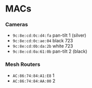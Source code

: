 MACs
===

### Cameras
- `9c:8e:cd:0c:d4:fa` pan-tilt 1 (silver)
- `9c:8e:cd:0c:ae:04` black 723
- `9c:8e:cd:0b:da:2b` white 723
- `9c:8e:cd:0a:61:0b` pan-tilt 2 (black)

### Mesh Routers
- `AC:86:74:84:A1:E8` 1
- `AC:86:74:84:AA:00` 2
